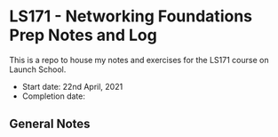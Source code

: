 # LS171 - Networking Foundations Prep Notes and Log
This is a repo to house my notes and exercises for the LS171 course on Launch School. 
- Start date: 22nd April, 2021
- Completion date: 

## General Notes
